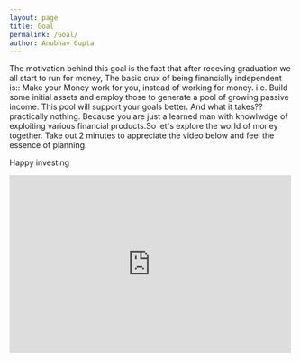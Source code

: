 ```yaml
---
layout: page
title: Goal
permalink: /Goal/
author: Anubhav Gupta
---
```

<style>
  body{
    background-image: url("https://i.postimg.cc/Vk125xM6/rupixen-com-67cnyou-8-Gk-unsplash.jpg");
  }
  </style>
The motivation behind this goal is the fact that after receving graduation we all start to run for money, The basic crux of being financially independent is:: Make your Money work for you, instead of working for money.
i.e. Build some initial assets and employ those to generate a pool of growing passive income. This pool will support your goals better. And what it takes?? practically nothing. Because you are just a learned man with knowlwdge of exploiting various financial products.So let's explore the world of money together.
Take out 2 minutes to appreciate the video below and feel the essence of planning.

Happy investing




<iframe width="500" height="315" src="https://www.youtube.com/embed/DHJED9XHblk" frameborder="0" allow="accelerometer; autoplay; encrypted-media; gyroscope; picture-in-picture" allowfullscreen></iframe>
